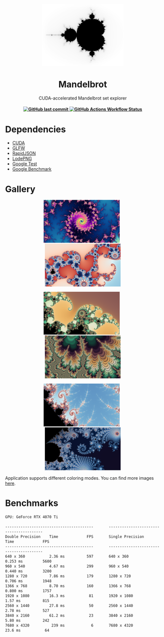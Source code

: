 <h3 align="center"><img src="https://github.com/alexander-veselov/Mandelbrot/blob/master/images/logo.png" alt="logo" height="200px"></h3>

<div align="center">
  
# Mandelbrot

</div>

<p align="center">CUDA-accelerated Mandelbrot set explorer</p>
<h4 align="center">

  
  <a href="https://github.com/alexander-veselov/Mandelbrot/commits/master/">
    <img alt="GitHub last commit" src="https://img.shields.io/github/last-commit/alexander-veselov/Mandelbrot">
  </a>
  <a href="https://github.com/alexander-veselov/Mandelbrot/blob/master/.github/workflows/cmake-windows.yml">
    <img alt="GitHub Actions Workflow Status" src="https://img.shields.io/github/actions/workflow/status/alexander-veselov/Mandelbrot/cmake-windows.yml">
  </a>
</h4>

# Dependencies

- [CUDA](https://developer.nvidia.com/cuda-toolkit)
- [GLFW](https://github.com/glfw/glfw)
- [RapidJSON](https://github.com/Tencent/rapidjson)
- [LodePNG](https://github.com/lvandeve/lodepng)
- [Google Test](https://github.com/google/googletest)
- [Google Benchmark](https://github.com/google/benchmark)

# Gallery
<p align="center">
    <img width="49%" src="https://github.com/alexander-veselov/Mandelbrot/blob/master/images/m0.106750445_m0.88282584799999997_200000.png"/>
&nbsp;
    <img width="49%" src="https://github.com/alexander-veselov/Mandelbrot/blob/master/images/0.28893504399999997_0.012374825000000001_4000.png"/>
</p>

<p align="center">
    <img width="49%" src="https://github.com/alexander-veselov/Mandelbrot/blob/master/images/0.28601675599999998_m0.011559813_500.png"/>
&nbsp;
    <img width="49%" src="https://github.com/alexander-veselov/Mandelbrot/blob/master/images/m1.396216643_0.0042737729999999998_1000.png"/>
</p> 
    
<p align="center">
    <img width="49%" src="https://github.com/alexander-veselov/Mandelbrot/blob/master/images/m1.3944205750000001_0.0018272119999999999_5000.png"/>
&nbsp;
    <img width="49%" src="https://github.com/alexander-veselov/Mandelbrot/blob/master/images/0.23533695499999999_m0.51526230500000003_1500.png"/>
</p>
<p>Application supports different coloring modes. You can find more images <a href="https://github.com/alexander-veselov/Mandelbrot/tree/master/images">here</a>.</p> 

# Benchmarks
```
GPU: GeForce RTX 4070 Ti

----------------------------------------       ----------------------------------------
Double Precision    Time             FPS       Single Precision    Time             FPS
----------------------------------------       ----------------------------------------
640 x 360           2.36 ms          597       640 x 360          0.253 ms         5600
960 x 540           4.67 ms          299       960 x 540          0.440 ms         3200
1280 x 720          7.86 ms          179       1280 x 720         0.706 ms         1948
1366 x 768          8.70 ms          160       1366 x 768         0.800 ms         1757
1920 x 1080         16.3 ms           81       1920 x 1080         1.57 ms          815
2560 x 1440         27.8 ms           50       2560 x 1440         2.78 ms          527
3840 x 2160         61.2 ms           23       3840 x 2160         5.80 ms          242
7680 x 4320          239 ms            6       7680 x 4320         23.6 ms           64
```
